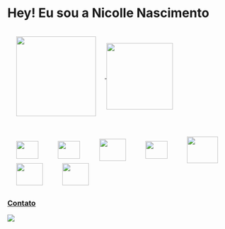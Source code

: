 # Hey! Eu sou a Nicolle Nascimento 

<br>

<div>
  <a href="https://github.com/c0lline">
  <img height="180em" src="https://github-readme-stats.vercel.app/api?username=c0lline&show_icons=true&theme=tokyonight" hspace="20" align="center">
  <img height="150em" src="https://github-readme-stats.vercel.app/api/top-langs/?username=c0lline&layout=compact&langs_count=16&theme=tokyonight" align="center">
</div>


##

<div style="display: inline-block"> <br>
  <img src="https://cdn.jsdelivr.net/gh/devicons/devicon/icons/html5/html5-plain.svg" align="center" height="40"  width="50" hspace="20"/>
  <img src="https://cdn.jsdelivr.net/gh/devicons/devicon/icons/css3/css3-plain.svg" align="center" height="40"  width="50" hspace="20"/>
  <img src="https://cdn.jsdelivr.net/gh/devicons/devicon/icons/bootstrap/bootstrap-plain.svg" align="center" height="50" width="60" hspace="20"/>
  <img src="https://cdn.jsdelivr.net/gh/devicons/devicon/icons/figma/figma-original.svg" align="center" height="40" width="50" hspace="20"/>
  <img src="https://cdn.jsdelivr.net/gh/devicons/devicon/icons/php/php-plain.svg" align="center" height="60" width="70" hspace="20"/>
  <img src="https://cdn.jsdelivr.net/gh/devicons/devicon/icons/java/java-original.svg" align="center" height="50" width="60" hspace="20"/>
  <img src="https://cdn.jsdelivr.net/gh/devicons/devicon/icons/mysql/mysql-original.svg" align="center" height="50" width="60" hspace="20"/>                      
</div>

##  

### Contato

<div style="">
  <a href="mailto:nicollelnasci@gmail.com"><img href="" src="https://img.shields.io/badge/Gmail-D14836?style=for-the-badge&logo=gmail&logoColor=white" wight="50" left="50"></a>
</div>



